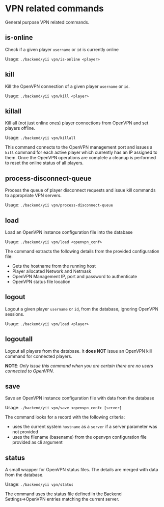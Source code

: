 # VPN related commands
General purpose VPN related commands.

## is-online
Check if a given player `username` or `id` is currently online

Usage: `./backend/yii vpn/is-online <player>`

## kill <player>
Kill the OpenVPN connection of a given player `username` or `id`.

Usage: `./backend/yii vpn/kill <player>`

## killall
Kill all (not just online ones) player connections from OpenVPN and set players offline.

Usage: `./backend/yii vpn/killall`


This command connects to the OpenVPN management port and issues a `kill` command for each active player which currently has an IP assigned to them. Once the OpenVPN operations are complete a cleanup is performed to reset the online status of all players.

## process-disconnect-queue
Process the queue of player disconnect requests and issue kill commands to appropriate VPN servers.

Usage: `./backend/yii vpn/process-disconnect-queue`

## load
Load an OpenVPN instance configuration file into the database

Usage: `./backend/yii vpn/load <openvpn_conf>`

The command extracts the following details from the provided configuration file:
* Gets the hostname from the running host
* Player allocated Network and Netmask
* OpenVPN Management IP, port and password to authenticate
* OpenVPN status file location

## logout
Logout a given player `username` or `id`, from the database, ignoring OpenVPN sessions.

Usage: `./backend/yii vpn/load <player>`


## logoutall
Logout all players from the database. It **does NOT** issue an OpenVPN kill command for connected players.

**NOTE**: _Only issue this command when you are certain there are no users connected to OpenVPN._

## save
Save an OpenVPN instance configuration file with data from the database

Usage: `./backend/yii vpn/save <openvpn_conf> [server]`

The command looks for a record with the following criteria:
* uses the current system `hostname` as a `server` if a server parameter was not provided
* uses the filename (basename) from the openvpn configuration file provided as cli argument

## status
A small wrapper for OpenVPN status files. The details are merged with data from the database.

Usage: `./backend/yii vpn/status`

The command uses the status file defined in the Backend Settings=>OpenVPN entries matching the current server.
